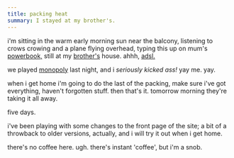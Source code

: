 ```yaml
---
title: packing heat
summary: I stayed at my brother's.
---
```


i'm sitting in the warm early morning sun near the balcony, listening to crows crowing and a plane flying overhead, typing this up on mum's [powerbook,](http://til.info.apple.com/techinfo.nsf/artnum/n24604) still at my [brother's](http://www.segpub.com.au/) house. ahhh, [adsl.](http://www.bigpond.com/)

we played [monopoly](http://www.monopoly.com/) last night, and i *seriously kicked ass!* yay me. yay.

when i get home i'm going to do the last of the packing, make sure i've got everything, haven't forgotten stuff. then that's it. tomorrow morning they're taking it all away.

five days.

i've been playing with some changes to the front page of the site; a bit of a throwback to older versions, actually, and i will try it out when i get home.

there's no coffee here. ugh. there's instant 'coffee', but i'm a snob.